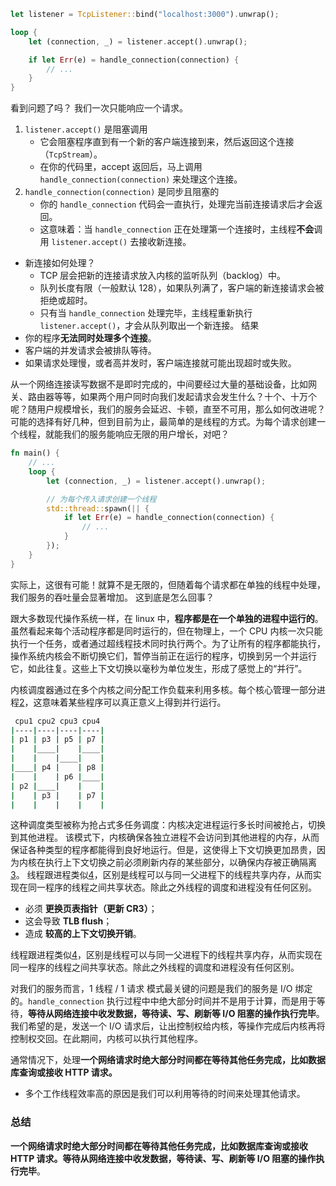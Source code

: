 ```rust
let listener = TcpListener::bind("localhost:3000").unwrap();

loop {
    let (connection, _) = listener.accept().unwrap();

    if let Err(e) = handle_connection(connection) {
        // ...
    }
}


```
看到问题了吗？
我们一次只能响应一个请求。
1. `listener.accept()` 是阻塞调用
	- 它会阻塞程序直到有一个新的客户端连接到来，然后返回这个连接（`TcpStream`）。
	- 在你的代码里，accept 返回后，马上调用 `handle_connection(connection)` 来处理这个连接。
2. `handle_connection(connection)` 是同步且阻塞的
	- 你的 `handle_connection` 代码会一直执行，处理完当前连接请求后才会返回。
	- 这意味着：当 `handle_connection` 正在处理第一个连接时，主线程**不会**调用 `listener.accept()` 去接收新连接。
- 新连接如何处理？
	- TCP 层会把新的连接请求放入内核的监听队列（backlog）中。
	- 队列长度有限（一般默认 128），如果队列满了，客户端的新连接请求会被拒绝或超时。
	- 只有当 `handle_connection` 处理完毕，主线程重新执行 `listener.accept()`，才会从队列取出一个新连接。
结果
- 你的程序**无法同时处理多个连接**。
- 客户端的并发请求会被排队等待。
- 如果请求处理慢，或者高并发时，客户端连接就可能出现超时或失败。

从一个网络连接读写数据不是即时完成的，中间要经过大量的基础设备，比如网关、路由器等等，如果两个用户同时向我们发起请求会发生什么？十个、十万个呢？随用户规模增长，我们的服务会延迟、卡顿，直至不可用，那么如何改进呢？
可能的选择有好几种，但到目前为止，最简单的是线程的方式。为每个请求创建一个线程，就能我们的服务能响应无限的用户增长，对吧？
```rust
fn main() {
    // ...
    loop {
        let (connection, _) = listener.accept().unwrap();

        // 为每个传入请求创建一个线程
        std::thread::spawn(|| {
            if let Err(e) = handle_connection(connection) {
                // ...
            }
        });
    }
}


```
实际上，这很有可能！就算不是无限的，但随着每个请求都在单独的线程中处理，我们服务的吞吐量会显著增加。
这到底是怎么回事？

跟大多数现代操作系统一样，在 linux 中，**程序都是在一个单独的进程中运行的**。虽然看起来每个活动程序都是同时运行的，但在物理上，一个 CPU 内核一次只能执行一个任务，或者通过超线程技术同时执行两个。为了让所有的程序都能执行，操作系统内核会不断切换它们，暂停当前正在运行的程序，切换到另一个并运行它，如此往复。这些上下文切换以毫秒为单位发生，形成了感觉上的“并行”。

内核调度器通过在多个内核之间分配工作负载来利用多核。每个核心管理一部分进程[2](https://blog.windeye.top/rust_async/learningrustasyncwithwebserver/?accessToken=eyJhbGciOiJIUzI1NiIsImtpZCI6ImRlZmF1bHQiLCJ0eXAiOiJKV1QifQ.eyJleHAiOjE3NDg5NjI5MTEsImZpbGVHVUlEIjoiS2xrS3ZlZ1pvZXVkdzdxZCIsImlhdCI6MTc0ODk2MjYxMSwiaXNzIjoidXBsb2FkZXJfYWNjZXNzX3Jlc291cmNlIiwicGFhIjoiYWxsOmFsbDoiLCJ1c2VySWQiOjU5Nzc4NDgzfQ.GX98Xprf1JF8HOn9W5ouCMDnokWpUOOGtp1pRA3dqmc#%E2%91%A1)，这意味着某些程序可以真正意义上得到并行运行。
```sh
 cpu1 cpu2 cpu3 cpu4
|----|----|----|----|
| p1 | p3 | p5 | p7 |
|    |____|    |____|
|    |    |____|    |
|____| p4 |    | p8 |
|    |    | p6 |____|
| p2 |____|    |    |
|    | p3 |    | p7 |
|    |    |    |    |

```
这种调度类型被称为抢占式多任务调度：内核决定进程运行多长时间被抢占，切换到其他进程。
该模式下，内核确保各独立进程不会访问到其他进程的内存，从而保证各种类型的程序都能得到良好地运行。但是，这使得上下文切换更加昂贵，因为内核在执行上下文切换之前必须刷新内存的某些部分，以确保内存被正确隔离[3](https://blog.windeye.top/rust_async/learningrustasyncwithwebserver/?accessToken=eyJhbGciOiJIUzI1NiIsImtpZCI6ImRlZmF1bHQiLCJ0eXAiOiJKV1QifQ.eyJleHAiOjE3NDg5NjI5MTEsImZpbGVHVUlEIjoiS2xrS3ZlZ1pvZXVkdzdxZCIsImlhdCI6MTc0ODk2MjYxMSwiaXNzIjoidXBsb2FkZXJfYWNjZXNzX3Jlc291cmNlIiwicGFhIjoiYWxsOmFsbDoiLCJ1c2VySWQiOjU5Nzc4NDgzfQ.GX98Xprf1JF8HOn9W5ouCMDnokWpUOOGtp1pRA3dqmc#%E2%91%A2)。
线程跟进程类似[4](https://blog.windeye.top/rust_async/learningrustasyncwithwebserver/?accessToken=eyJhbGciOiJIUzI1NiIsImtpZCI6ImRlZmF1bHQiLCJ0eXAiOiJKV1QifQ.eyJleHAiOjE3NDg5NjI5MTEsImZpbGVHVUlEIjoiS2xrS3ZlZ1pvZXVkdzdxZCIsImlhdCI6MTc0ODk2MjYxMSwiaXNzIjoidXBsb2FkZXJfYWNjZXNzX3Jlc291cmNlIiwicGFhIjoiYWxsOmFsbDoiLCJ1c2VySWQiOjU5Nzc4NDgzfQ.GX98Xprf1JF8HOn9W5ouCMDnokWpUOOGtp1pRA3dqmc#%E2%91%A3)，区别是线程可以与同一父进程下的线程共享内存，从而实现在同一程序的线程之间共享状态。除此之外线程的调度和进程没有任何区别。
- 必须 **更换页表指针（更新 CR3）**；
- 这会导致 **TLB flush**；
- 造成 **较高的上下文切换开销**。

线程跟进程类似[4](https://blog.windeye.top/rust_async/learningrustasyncwithwebserver/?accessToken=eyJhbGciOiJIUzI1NiIsImtpZCI6ImRlZmF1bHQiLCJ0eXAiOiJKV1QifQ.eyJleHAiOjE3NDg5NjI5MTEsImZpbGVHVUlEIjoiS2xrS3ZlZ1pvZXVkdzdxZCIsImlhdCI6MTc0ODk2MjYxMSwiaXNzIjoidXBsb2FkZXJfYWNjZXNzX3Jlc291cmNlIiwicGFhIjoiYWxsOmFsbDoiLCJ1c2VySWQiOjU5Nzc4NDgzfQ.GX98Xprf1JF8HOn9W5ouCMDnokWpUOOGtp1pRA3dqmc#%E2%91%A3)，区别是线程可以与同一父进程下的线程共享内存，从而实现在同一程序的线程之间共享状态。除此之外线程的调度和进程没有任何区别。

对我们的服务而言，1 线程 / 1 请求 模式最关键的问题是我们的服务是 I/O 绑定的。`handle_connection` 执行过程中中绝大部分时间并不是用于计算，而是用于等待，**等待从网络连接中收发数据，等待读、写、刷新等 I/O 阻塞的操作执行完毕**。我们希望的是，发送一个 I/O 请求后，让出控制权给内核，等操作完成后内核再将控制权交回。在此期间，内核可以执行其他程序。

通常情况下，处理**一个网络请求时绝大部分时间都在等待其他任务完成，比如数据库查询或接收 HTTP 请求。**
- 多个工作线程效率高的原因是我们可以利用等待的时间来处理其他请求。

### 总结
**一个网络请求时绝大部分时间都在等待其他任务完成，比如数据库查询或接收 HTTP 请求。等待从网络连接中收发数据，等待读、写、刷新等 I/O 阻塞的操作执行完毕**。